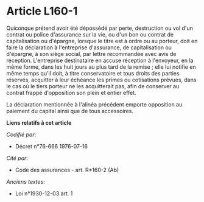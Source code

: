# Article L160-1

Quiconque prétend avoir été dépossédé par perte, destruction ou vol d'un contrat ou police d'assurance sur la vie, ou d'un
bon ou contrat de capitalisation ou d'épargne, lorsque le titre est à ordre ou au porteur, doit en faire la déclaration à
l'entreprise d'assurance, de capitalisation ou d'épargne, à son siège social, par lettre recommandée avec avis de réception.
L'entreprise destinataire en accuse réception à l'envoyeur, en la même forme, dans les huit jours au plus tard de la remise ;
elle lui notifie en même temps qu'il doit, à titre conservatoire et tous droits des parties réservés, acquitter à leur
échéance les primes ou cotisations prévues, dans le cas où le tiers porteur ne les acquitterait pas, afin de conserver au
contrat frappé d'opposition son plein et entier effet.

La déclaration mentionnée à l'alinéa précédent emporte opposition au paiement du capital ainsi que de tous accessoires.

**Liens relatifs à cet article**

_Codifié par_:

  - Décret n°76-666 1976-07-16

_Cité par_:

  - Code des assurances - art. R*160-2 (Ab)

_Anciens textes_:

  - Loi n°1930-12-03 art. 1
